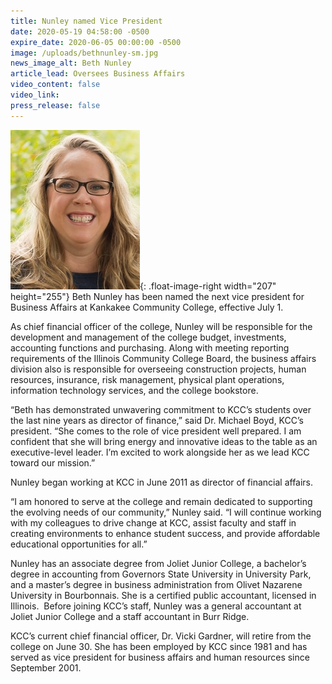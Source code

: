 ```yaml
---
title: Nunley named Vice President
date: 2020-05-19 04:58:00 -0500
expire_date: 2020-06-05 00:00:00 -0500
image: /uploads/bethnunley-sm.jpg
news_image_alt: Beth Nunley
article_lead: Oversees Business Affairs
video_content: false
video_link:
press_release: false
---
```


![](/uploads/bethnunley-sm.jpg){: .float-image-right width="207" height="255"}&nbsp;Beth Nunley has been named the next vice president for Business Affairs at Kankakee Community College, effective July 1.

As chief financial officer of the college, Nunley will be responsible for the development and management of the college budget, investments, accounting functions and purchasing. Along with meeting reporting requirements of the Illinois Community College Board, the business affairs division also is responsible for overseeing construction projects, human resources, insurance, risk management, physical plant operations, information technology services, and the college bookstore.&nbsp;

“Beth has demonstrated unwavering commitment to KCC’s students over the last nine years as director of finance,” said Dr. Michael Boyd, KCC’s president. “She comes to the role of vice president well prepared. I am confident that she will bring energy and innovative ideas to the table as an executive-level leader. I’m excited to work alongside her as we lead KCC toward our mission.”

Nunley began working at KCC in June 2011 as director of financial affairs.&nbsp;

“I am honored to serve at the college and remain dedicated to supporting the evolving needs of our community,” Nunley said. “I will continue working with my colleagues to drive change at KCC, assist faculty and staff in creating environments to enhance student success, and provide affordable educational opportunities for all.”

Nunley has an associate degree from Joliet Junior College, a bachelor’s degree in accounting from Governors State University in University Park, and a master’s degree in business administration from Olivet Nazarene University in Bourbonnais. She is a certified public accountant, licensed in Illinois. &nbsp;Before joining KCC’s staff, Nunley was a general accountant at Joliet Junior College and a staff accountant in Burr Ridge.

KCC’s current chief financial officer, Dr. Vicki Gardner, will retire from the college on June 30. She has been employed by KCC since 1981 and has served as vice president for business affairs and human resources since September 2001.&nbsp;<br>&nbsp;
